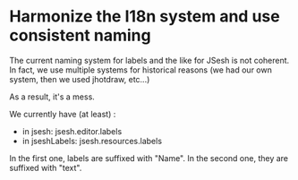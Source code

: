 # Harmonize the I18n system and use consistent naming

The current naming system for labels and the like for JSesh
is not coherent. In fact, we use multiple systems for historical
reasons (we had our own system, then we used jhotdraw, etc...)

As a result, it's a mess.

We currently have (at least) :

- in jsesh: jsesh.editor.labels
- in jseshLabels: jsesh.resources.labels

In the first one, labels are suffixed with "Name". In the second one, they are suffixed with "text".


